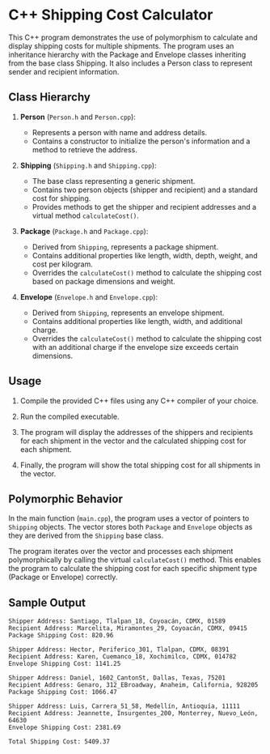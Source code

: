 # C++ Shipping Cost Calculator

This C++ program demonstrates the use of polymorphism to calculate and display shipping costs for multiple shipments. The program uses an inheritance hierarchy with the Package and Envelope classes inheriting from the base class Shipping. It also includes a Person class to represent sender and recipient information.

## Class Hierarchy

1. **Person** (`Person.h` and `Person.cpp`):
   - Represents a person with name and address details.
   - Contains a constructor to initialize the person's information and a method to retrieve the address.

2. **Shipping** (`Shipping.h` and `Shipping.cpp`):
   - The base class representing a generic shipment.
   - Contains two person objects (shipper and recipient) and a standard cost for shipping.
   - Provides methods to get the shipper and recipient addresses and a virtual method `calculateCost()`.

3. **Package** (`Package.h` and `Package.cpp`):
   - Derived from `Shipping`, represents a package shipment.
   - Contains additional properties like length, width, depth, weight, and cost per kilogram.
   - Overrides the `calculateCost()` method to calculate the shipping cost based on package dimensions and weight.

4. **Envelope** (`Envelope.h` and `Envelope.cpp`):
   - Derived from `Shipping`, represents an envelope shipment.
   - Contains additional properties like length, width, and additional charge.
   - Overrides the `calculateCost()` method to calculate the shipping cost with an additional charge if the envelope size exceeds certain dimensions.

## Usage

1. Compile the provided C++ files using any C++ compiler of your choice.

2. Run the compiled executable.

3. The program will display the addresses of the shippers and recipients for each shipment in the vector and the calculated shipping cost for each shipment.

4. Finally, the program will show the total shipping cost for all shipments in the vector.

## Polymorphic Behavior

In the main function (`main.cpp`), the program uses a vector of pointers to `Shipping` objects. The vector stores both `Package` and `Envelope` objects as they are derived from the `Shipping` base class.

The program iterates over the vector and processes each shipment polymorphically by calling the virtual `calculateCost()` method. This enables the program to calculate the shipping cost for each specific shipment type (Package or Envelope) correctly.

## Sample Output
```
Shipper Address: Santiago, Tlalpan_18, Coyoacán, CDMX, 01589
Recipient Address: Marcelita, Miramontes_29, Coyoacán, CDMX, 09415
Package Shipping Cost: 820.96

Shipper Address: Hector, Periferico_301, Tlalpan, CDMX, 08391
Recipient Address: Karen, Cuemanco_18, Xochimilco, CDMX, 014782
Envelope Shipping Cost: 1141.25

Shipper Address: Daniel, 1602_CantonSt, Dallas, Texas, 75201
Recipient Address: Genaro, 312_EBroadway, Anaheim, California, 928205
Package Shipping Cost: 1066.47

Shipper Address: Luis, Carrera_51_58, Medellín, Antioquía, 11111
Recipient Address: Jeannette, Insurgentes_200, Monterrey, Nuevo_León, 64630
Envelope Shipping Cost: 2381.69

Total Shipping Cost: 5409.37
```

